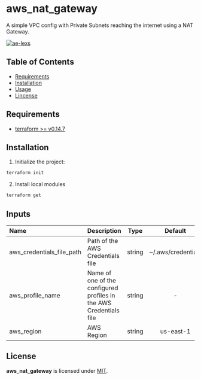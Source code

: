# aws_nat_gateway

A simple VPC config with Private Subnets reaching the internet using a NAT Gateway.

[![ae-lexs](https://circleci.com/gh/ae-lexs/aws_nat_gateway.svg?style=svg)](https://circleci.com/gh/ae-lexs/aws_nat_gateway)

## Table of Contents

- [Requirements](#requirements)
- [Installation](#installation)
- [Usage](#usage)
- [Lincense](#license)

## Requirements

- [terraform >= v0.14.7](https://www.terraform.io/downloads.html)

## Installation

1. Initialize the project:

```sh
terraform init
```

2. Install local modules

```sh
terraform get
```

## Inputs

| Name                      | Description                                                        |  Type  |      Default       |      Required      |
| :------------------------ | :----------------------------------------------------------------- | :----: | :----------------: | :----------------: |
| aws_credentials_file_path | Path of the AWS Credentials file                                   | string | ~/.aws/credentials |        :x:         |
| aws_profile_name          | Name of one of the configured profiles in the AWS Credentials file | string |         -          | :heavy_check_mark: |
| aws_region                | AWS Region                                                         | string |     us-east-1      |        :x:         |

## License

**aws_nat_gateway** is licensed under [MIT](./LICENSE).

